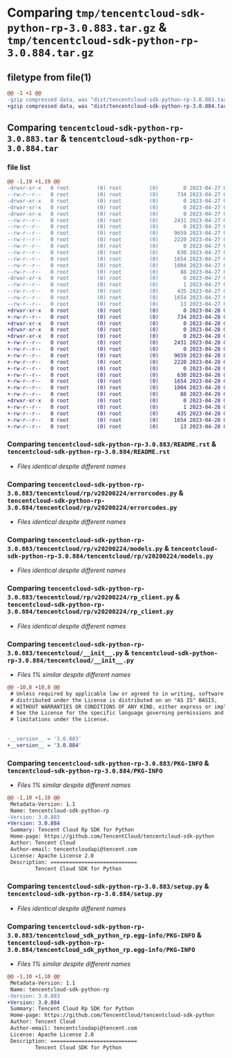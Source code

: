 # Comparing `tmp/tencentcloud-sdk-python-rp-3.0.883.tar.gz` & `tmp/tencentcloud-sdk-python-rp-3.0.884.tar.gz`

## filetype from file(1)

```diff
@@ -1 +1 @@
-gzip compressed data, was "dist/tencentcloud-sdk-python-rp-3.0.883.tar", last modified: Thu Apr 27 00:46:37 2023, max compression
+gzip compressed data, was "dist/tencentcloud-sdk-python-rp-3.0.884.tar", last modified: Fri Apr 28 02:36:50 2023, max compression
```

## Comparing `tencentcloud-sdk-python-rp-3.0.883.tar` & `tencentcloud-sdk-python-rp-3.0.884.tar`

### file list

```diff
@@ -1,19 +1,19 @@
-drwxr-xr-x   0 root         (0) root         (0)        0 2023-04-27 00:46:37.000000 tencentcloud-sdk-python-rp-3.0.883/
--rw-r--r--   0 root         (0) root         (0)      734 2023-04-27 00:46:37.000000 tencentcloud-sdk-python-rp-3.0.883/README.rst
-drwxr-xr-x   0 root         (0) root         (0)        0 2023-04-27 00:46:37.000000 tencentcloud-sdk-python-rp-3.0.883/tencentcloud/
-drwxr-xr-x   0 root         (0) root         (0)        0 2023-04-27 00:46:37.000000 tencentcloud-sdk-python-rp-3.0.883/tencentcloud/rp/
-drwxr-xr-x   0 root         (0) root         (0)        0 2023-04-27 00:46:37.000000 tencentcloud-sdk-python-rp-3.0.883/tencentcloud/rp/v20200224/
--rw-r--r--   0 root         (0) root         (0)     2431 2023-04-27 00:46:37.000000 tencentcloud-sdk-python-rp-3.0.883/tencentcloud/rp/v20200224/errorcodes.py
--rw-r--r--   0 root         (0) root         (0)        0 2023-04-27 00:46:37.000000 tencentcloud-sdk-python-rp-3.0.883/tencentcloud/rp/v20200224/__init__.py
--rw-r--r--   0 root         (0) root         (0)     9659 2023-04-27 00:46:37.000000 tencentcloud-sdk-python-rp-3.0.883/tencentcloud/rp/v20200224/models.py
--rw-r--r--   0 root         (0) root         (0)     2220 2023-04-27 00:46:37.000000 tencentcloud-sdk-python-rp-3.0.883/tencentcloud/rp/v20200224/rp_client.py
--rw-r--r--   0 root         (0) root         (0)        0 2023-04-27 00:46:37.000000 tencentcloud-sdk-python-rp-3.0.883/tencentcloud/rp/__init__.py
--rw-r--r--   0 root         (0) root         (0)      630 2023-04-27 00:46:37.000000 tencentcloud-sdk-python-rp-3.0.883/tencentcloud/__init__.py
--rw-r--r--   0 root         (0) root         (0)     1654 2023-04-27 00:46:37.000000 tencentcloud-sdk-python-rp-3.0.883/PKG-INFO
--rw-r--r--   0 root         (0) root         (0)     1004 2023-04-27 00:46:37.000000 tencentcloud-sdk-python-rp-3.0.883/setup.py
--rw-r--r--   0 root         (0) root         (0)       88 2023-04-27 00:46:37.000000 tencentcloud-sdk-python-rp-3.0.883/setup.cfg
-drwxr-xr-x   0 root         (0) root         (0)        0 2023-04-27 00:46:37.000000 tencentcloud-sdk-python-rp-3.0.883/tencentcloud_sdk_python_rp.egg-info/
--rw-r--r--   0 root         (0) root         (0)        1 2023-04-27 00:46:37.000000 tencentcloud-sdk-python-rp-3.0.883/tencentcloud_sdk_python_rp.egg-info/dependency_links.txt
--rw-r--r--   0 root         (0) root         (0)      435 2023-04-27 00:46:37.000000 tencentcloud-sdk-python-rp-3.0.883/tencentcloud_sdk_python_rp.egg-info/SOURCES.txt
--rw-r--r--   0 root         (0) root         (0)     1654 2023-04-27 00:46:37.000000 tencentcloud-sdk-python-rp-3.0.883/tencentcloud_sdk_python_rp.egg-info/PKG-INFO
--rw-r--r--   0 root         (0) root         (0)       13 2023-04-27 00:46:37.000000 tencentcloud-sdk-python-rp-3.0.883/tencentcloud_sdk_python_rp.egg-info/top_level.txt
+drwxr-xr-x   0 root         (0) root         (0)        0 2023-04-28 02:36:50.000000 tencentcloud-sdk-python-rp-3.0.884/
+-rw-r--r--   0 root         (0) root         (0)      734 2023-04-28 02:36:50.000000 tencentcloud-sdk-python-rp-3.0.884/README.rst
+drwxr-xr-x   0 root         (0) root         (0)        0 2023-04-28 02:36:50.000000 tencentcloud-sdk-python-rp-3.0.884/tencentcloud/
+drwxr-xr-x   0 root         (0) root         (0)        0 2023-04-28 02:36:50.000000 tencentcloud-sdk-python-rp-3.0.884/tencentcloud/rp/
+drwxr-xr-x   0 root         (0) root         (0)        0 2023-04-28 02:36:50.000000 tencentcloud-sdk-python-rp-3.0.884/tencentcloud/rp/v20200224/
+-rw-r--r--   0 root         (0) root         (0)     2431 2023-04-28 02:36:50.000000 tencentcloud-sdk-python-rp-3.0.884/tencentcloud/rp/v20200224/errorcodes.py
+-rw-r--r--   0 root         (0) root         (0)        0 2023-04-28 02:36:50.000000 tencentcloud-sdk-python-rp-3.0.884/tencentcloud/rp/v20200224/__init__.py
+-rw-r--r--   0 root         (0) root         (0)     9659 2023-04-28 02:36:50.000000 tencentcloud-sdk-python-rp-3.0.884/tencentcloud/rp/v20200224/models.py
+-rw-r--r--   0 root         (0) root         (0)     2220 2023-04-28 02:36:50.000000 tencentcloud-sdk-python-rp-3.0.884/tencentcloud/rp/v20200224/rp_client.py
+-rw-r--r--   0 root         (0) root         (0)        0 2023-04-28 02:36:50.000000 tencentcloud-sdk-python-rp-3.0.884/tencentcloud/rp/__init__.py
+-rw-r--r--   0 root         (0) root         (0)      630 2023-04-28 02:36:50.000000 tencentcloud-sdk-python-rp-3.0.884/tencentcloud/__init__.py
+-rw-r--r--   0 root         (0) root         (0)     1654 2023-04-28 02:36:50.000000 tencentcloud-sdk-python-rp-3.0.884/PKG-INFO
+-rw-r--r--   0 root         (0) root         (0)     1004 2023-04-28 02:36:50.000000 tencentcloud-sdk-python-rp-3.0.884/setup.py
+-rw-r--r--   0 root         (0) root         (0)       88 2023-04-28 02:36:50.000000 tencentcloud-sdk-python-rp-3.0.884/setup.cfg
+drwxr-xr-x   0 root         (0) root         (0)        0 2023-04-28 02:36:50.000000 tencentcloud-sdk-python-rp-3.0.884/tencentcloud_sdk_python_rp.egg-info/
+-rw-r--r--   0 root         (0) root         (0)        1 2023-04-28 02:36:50.000000 tencentcloud-sdk-python-rp-3.0.884/tencentcloud_sdk_python_rp.egg-info/dependency_links.txt
+-rw-r--r--   0 root         (0) root         (0)      435 2023-04-28 02:36:50.000000 tencentcloud-sdk-python-rp-3.0.884/tencentcloud_sdk_python_rp.egg-info/SOURCES.txt
+-rw-r--r--   0 root         (0) root         (0)     1654 2023-04-28 02:36:50.000000 tencentcloud-sdk-python-rp-3.0.884/tencentcloud_sdk_python_rp.egg-info/PKG-INFO
+-rw-r--r--   0 root         (0) root         (0)       13 2023-04-28 02:36:50.000000 tencentcloud-sdk-python-rp-3.0.884/tencentcloud_sdk_python_rp.egg-info/top_level.txt
```

### Comparing `tencentcloud-sdk-python-rp-3.0.883/README.rst` & `tencentcloud-sdk-python-rp-3.0.884/README.rst`

 * *Files identical despite different names*

### Comparing `tencentcloud-sdk-python-rp-3.0.883/tencentcloud/rp/v20200224/errorcodes.py` & `tencentcloud-sdk-python-rp-3.0.884/tencentcloud/rp/v20200224/errorcodes.py`

 * *Files identical despite different names*

### Comparing `tencentcloud-sdk-python-rp-3.0.883/tencentcloud/rp/v20200224/models.py` & `tencentcloud-sdk-python-rp-3.0.884/tencentcloud/rp/v20200224/models.py`

 * *Files identical despite different names*

### Comparing `tencentcloud-sdk-python-rp-3.0.883/tencentcloud/rp/v20200224/rp_client.py` & `tencentcloud-sdk-python-rp-3.0.884/tencentcloud/rp/v20200224/rp_client.py`

 * *Files identical despite different names*

### Comparing `tencentcloud-sdk-python-rp-3.0.883/tencentcloud/__init__.py` & `tencentcloud-sdk-python-rp-3.0.884/tencentcloud/__init__.py`

 * *Files 1% similar despite different names*

```diff
@@ -10,8 +10,8 @@
 # Unless required by applicable law or agreed to in writing, software
 # distributed under the License is distributed on an "AS IS" BASIS,
 # WITHOUT WARRANTIES OR CONDITIONS OF ANY KIND, either express or implied.
 # See the License for the specific language governing permissions and
 # limitations under the License.
 
 
-__version__ = '3.0.883'
+__version__ = '3.0.884'
```

### Comparing `tencentcloud-sdk-python-rp-3.0.883/PKG-INFO` & `tencentcloud-sdk-python-rp-3.0.884/PKG-INFO`

 * *Files 1% similar despite different names*

```diff
@@ -1,10 +1,10 @@
 Metadata-Version: 1.1
 Name: tencentcloud-sdk-python-rp
-Version: 3.0.883
+Version: 3.0.884
 Summary: Tencent Cloud Rp SDK for Python
 Home-page: https://github.com/TencentCloud/tencentcloud-sdk-python
 Author: Tencent Cloud
 Author-email: tencentcloudapi@tencent.com
 License: Apache License 2.0
 Description: ============================
         Tencent Cloud SDK for Python
```

### Comparing `tencentcloud-sdk-python-rp-3.0.883/setup.py` & `tencentcloud-sdk-python-rp-3.0.884/setup.py`

 * *Files identical despite different names*

### Comparing `tencentcloud-sdk-python-rp-3.0.883/tencentcloud_sdk_python_rp.egg-info/PKG-INFO` & `tencentcloud-sdk-python-rp-3.0.884/tencentcloud_sdk_python_rp.egg-info/PKG-INFO`

 * *Files 1% similar despite different names*

```diff
@@ -1,10 +1,10 @@
 Metadata-Version: 1.1
 Name: tencentcloud-sdk-python-rp
-Version: 3.0.883
+Version: 3.0.884
 Summary: Tencent Cloud Rp SDK for Python
 Home-page: https://github.com/TencentCloud/tencentcloud-sdk-python
 Author: Tencent Cloud
 Author-email: tencentcloudapi@tencent.com
 License: Apache License 2.0
 Description: ============================
         Tencent Cloud SDK for Python
```

